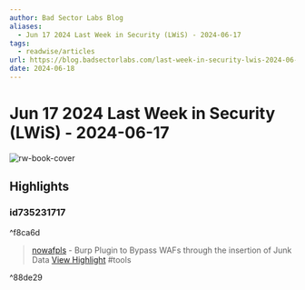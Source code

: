 ```yaml
---
author: Bad Sector Labs Blog
aliases:
  - Jun 17 2024 Last Week in Security (LWiS) - 2024-06-17
tags:
  - readwise/articles
url: https://blog.badsectorlabs.com/last-week-in-security-lwis-2024-06-17.html
date: 2024-06-18
---
```

# Jun 17 2024 Last Week in Security (LWiS) - 2024-06-17

![rw-book-cover](https://blog.badsectorlabs.com/images/lwis/lwis-06-17.png)

## Highlights

### id735231717

^f8ca6d

> [nowafpls](https://github.com/assetnote/nowafpls) - Burp Plugin to Bypass WAFs through the insertion of Junk Data
> [View Highlight](https://read.readwise.io/read/01j0nm3r2vezdgsswnw9cf1e85)
> #tools 

^88de29

